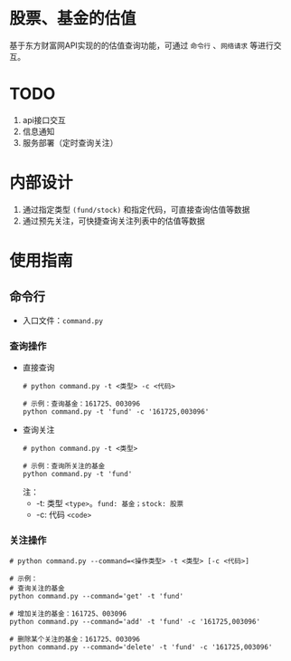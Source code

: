 # 股票、基金的估值
基于东方财富网API实现的的估值查询功能，可通过 `命令行` 、`网络请求` 等进行交互。

# TODO
1. api接口交互
2. 信息通知
3. 服务部署（定时查询关注）

# 内部设计
1. 通过指定类型 `(fund/stock)` 和指定代码，可直接查询估值等数据
2. 通过预先关注，可快捷查询关注列表中的估值等数据

# 使用指南

## 命令行
* 入口文件：`command.py`
### 查询操作
* 直接查询
    ```shell
  # python command.py -t <类型> -c <代码>
  
  # 示例：查询基金：161725、003096
  python command.py -t 'fund' -c '161725,003096'
    ```
* 查询关注
  ```shell
  # python command.py -t <类型>
    
  # 示例：查询所关注的基金
  python command.py -t 'fund'
  ```
    注：
    * -t: 类型 `<type>`。`fund: 基金；stock: 股票`
    * -c: 代码 `<code>`

### 关注操作
```shell
# python command.py --command=<操作类型> -t <类型> [-c <代码>]

# 示例：
# 查询关注的基金
python command.py --command='get' -t 'fund'

# 增加关注的基金：161725、003096
python command.py --command='add' -t 'fund' -c '161725,003096'

# 删除某个关注的基金：161725、003096
python command.py --command='delete' -t 'fund' -c '161725,003096'
```